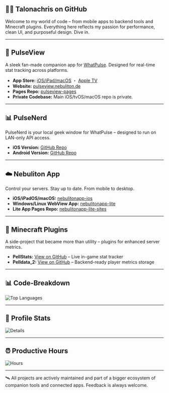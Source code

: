 ## 👨‍💻 Talonachris on GitHub

Welcome to my world of code – from mobile apps to backend tools and Minecraft plugins. Everything here reflects my passion for performance, clean UI, and purposeful design. Dive in.

---

## 📱 PulseView

A sleek fan-made companion app for [WhatPulse](https://whatpulse.org). Designed for real-time stat tracking across platforms.

* **App Store:** [iOS/iPad/macOS](https://apps.apple.com/app/pulseview/id6746577408) ・ [Apple TV](https://apps.apple.com/app/pulseview-tv/id6469466093)
* **Website:** [pulseview.nebuliton.de](https://pulseview.nebuliton.de)
* **Pages Repo:** [pulseview-pages](https://github.com/Talonachris/pulseview-pages)
* **Private Codebase:** Main iOS/tvOS/macOS repo is private.

---

## 📊 PulseNerd

PulseNerd is your local geek window for WhatPulse – designed to run on LAN-only API access.

* **iOS Version:** [GitHub Repo](https://github.com/Talonachris/PulseNerdApp-iOS)
* **Android Version:** [GitHub Repo](https://github.com/Talonachris/PulseNerdApp-Android)

---

## ☁️ Nebuliton App

Control your servers. Stay up to date. From mobile to desktop.

* **iOS/iPadOS/macOS:** [nebulitonapp-ios](https://github.com/Talonachris/nebulitonapp-ios)
* **Windows/Linux WebView App:** [nebulitonapp-lite](https://github.com/Talonachris/nebulitonapp-lite)
* **Lite App Pages Repo:** [nebulitonapp-lite-sites](https://github.com/Talonachris/nebulitonapp-lite-sites)

---

## 🧩 Minecraft Plugins

A side-project that became more than utility – plugins for enhanced server metrics.

* **PellStats:** [View on GitHub](https://github.com/Talonachris/PellStats) – Live in-game stat tracker
* **Pelldata\_2:** [View on GitHub](https://github.com/Talonachris/Pelldata_2) – Backend-ready player metrics storage

---

## 📊 Code-Breakdown

![Top Languages](http://github-profile-summary-cards.vercel.app/api/cards/repos-per-language?username=Talonachris\&theme=aura)

---

## 🧠 Profile Stats

![Details](http://github-profile-summary-cards.vercel.app/api/cards/profile-details?username=Talonachris\&theme=aura)

---

## ⏰ Productive Hours

![Hours](http://github-profile-summary-cards.vercel.app/api/cards/productive-time?username=Talonachris\&theme=aura\&utcOffset=8)

---

🛰️ All projects are actively maintained and part of a bigger ecosystem of companion tools and connected apps. Feedback is always welcome.
